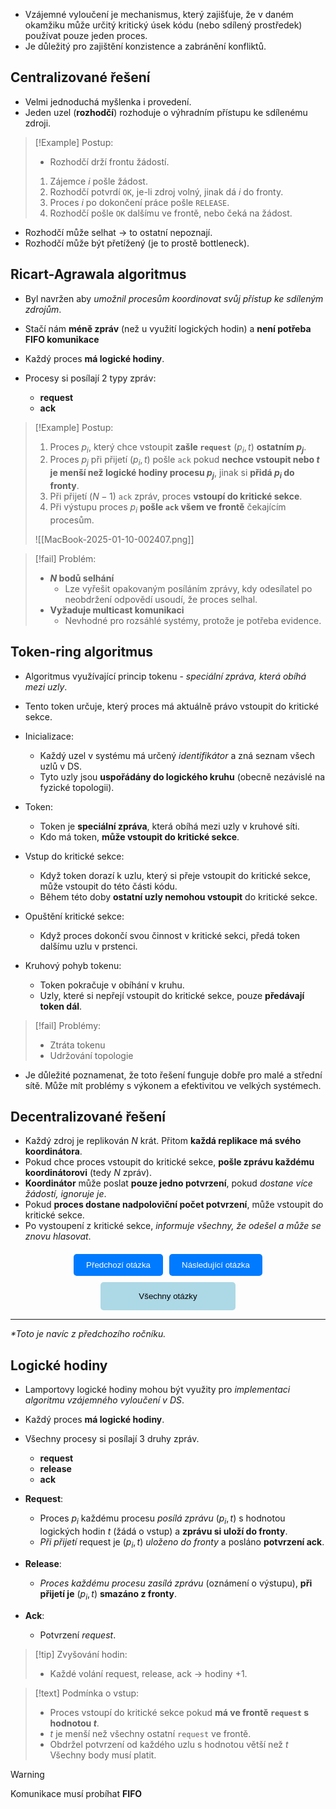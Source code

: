 - Vzájemné vyloučení je mechanismus, který zajišťuje, že v daném okamžiku může určitý kritický úsek kódu (nebo sdílený prostředek) používat pouze jeden proces.
- Je důležitý pro zajištění konzistence a zabránění konfliktů.

## Centralizované řešení
- Velmi jednoduchá myšlenka i provedení.
- Jeden uzel (**rozhodčí**) rozhoduje o výhradním přístupu ke sdílenému zdroji.

>[!Example] Postup:
>- Rozhodčí drží frontu žádostí.
>1. Zájemce $i$ pošle žádost.
>2. Rozhodčí potvrdí `OK`, je-li zdroj volný, jinak dá $i$ do fronty.
>3. Proces $i$ po dokončení práce pošle `RELEASE`.
>4. Rozhodčí pošle `OK` dalšímu ve frontě, nebo čeká na žádost.

- Rozhodčí může selhat $\rightarrow$ to ostatní nepoznají.
- Rozhodčí může být přetížený (je to prostě bottleneck).

## Ricart-Agrawala algoritmus
- Byl navržen aby *umožnil procesům koordinovat svůj přístup ke sdíleným zdrojům*.
- Stačí nám **méně zpráv** (než u využití logických hodin) a **není potřeba FIFO komunikace**

- Každý proces **má logické hodiny**.
- Procesy si posílají $2$ typy zpráv:
	- **request**
	- **ack**

>[!Example] Postup:
>1. Proces $p_{i}$, který chce vstoupit **zašle `request`** $(p_{i}, t)$ **ostatním $p_{j}$**.
>2. Proces $p_{j}$ při přijetí $(p_{i}, t)$ pošle `ack` pokud **nechce vstoupit nebo $t$ je menší než logické hodiny procesu $p_{j}$**, jinak si **přidá $p_{i}$ do fronty**.
>3. Při přijetí $(N-1)$ `ack` zpráv, proces **vstoupí do kritické sekce**.
>4. Při výstupu proces $p_{i}$ **pošle `ack` všem ve frontě** čekajícím procesům.
>
>![[MacBook-2025-01-10-002407.png]]

>[!fail] Problém:
>- **$N$ bodů selhání**
>	- Lze vyřešit opakovaným posíláním zprávy, kdy odesílatel po neobdržení odpovědí usoudí, že proces selhal.
>- **Vyžaduje multicast komunikaci**
>	- Nevhodné pro rozsáhlé systémy, protože je potřeba evidence.

## Token-ring algoritmus
- Algoritmus využívající princip tokenu - *speciální zpráva, která obíhá mezi uzly*.
- Tento token určuje, který proces má aktuálně právo vstoupit do kritické sekce.

- Inicializace:
	- Každý uzel v systému má určený *identifikátor* a zná seznam všech uzlů v DS.
	- Tyto uzly jsou **uspořádány do logického kruhu** (obecně nezávislé na fyzické topologii).

- Token:
	- Token je **speciální zpráva**, která obíhá mezi uzly v kruhové síti.
	- Kdo má token, **může vstoupit do kritické sekce**.

- Vstup do kritické sekce:
	- Když token dorazí k uzlu, který si přeje vstoupit do kritické sekce, může vstoupit do této části kódu.
	- Během této doby **ostatní uzly nemohou vstoupit** do kritické sekce.

- Opuštění kritické sekce:
	- Když proces dokončí svou činnost v kritické sekci, předá token dalšímu uzlu v prstenci.

- Kruhový pohyb tokenu:
	- Token pokračuje v obíhání v kruhu.
	- Uzly, které si nepřejí vstoupit do kritické sekce, pouze **předávají token dál**.

>[!fail] Problémy:
>- Ztráta tokenu
>- Udržování topologie

- Je důležité poznamenat, že toto řešení funguje dobře pro malé a střední sítě. Může mít problémy s výkonem a efektivitou ve velkých systémech.

## Decentralizované řešení
- Každý zdroj je replikován $N$ krát. Přitom **každá replikace má svého koordinátora**.
- Pokud chce proces vstoupit do kritické sekce, **pošle zprávu každému koordinátorovi** (tedy $N$ zpráv).
- **Koordinátor** může poslat **pouze jedno potvrzení**, pokud *dostane více žádostí, ignoruje je*.
- Pokud **proces dostane nadpoloviční počet potvrzení**, může vstoupit do kritické sekce.
- Po vystoupení z kritické sekce, *informuje všechny, že odešel a může se znovu hlasovat*.



<div style="text-align: center; margin-top: 20px;">
    <!-- Horní tlačítka -->
    <div style="display: flex; justify-content: center; gap: 10px; margin-bottom: 10px;">
        <a href="obsidian://open?vault=SZZ-Otazky2024&file=Obor%20AINF-VS%2FPovinn%C4%9B%20voliteln%C3%A9%20p%C5%99edm%C4%9Bty%2FKoordinace%20%C4%8Dasu%20v%20DS" style="text-decoration: none;">
            <button style="padding: 10px 20px; background-color: #007BFF; color: white; border: none; border-radius: 5px; cursor: pointer;">
                Předchozí otázka
            </button>
        </a>
        <a href="obsidian://open?vault=SZZ-Otazky2024&file=Obor%20AINF-VS%2FPovinn%C4%9B%20voliteln%C3%A9%20p%C5%99edm%C4%9Bty%2FVolba%20l%C3%ADdra%20v%20DS" style="text-decoration: none;">
            <button style="padding: 10px 20px; background-color: #007BFF; color: white; border: none; border-radius: 5px; cursor: pointer;">
                Následující otázka
            </button>
        </a>
    </div>
    <!-- Spodní tlačítko -->
    <a href="obsidian://open?vault=SZZ-Otazky2024&file=Obor%20AINF-VS%2F2.%20Povinn%C4%9B%20voliteln%C3%A9%20p%C5%99edm%C4%9Bty" style="text-decoration: none;">
        <button style="padding: 15px 30px; background-color: #ADD8E6; color: black; border: none; border-radius: 5px; cursor: pointer; width: 43%;">
            Všechny otázky
        </button>
    </a>
</div>

---
*\*Toto je navíc z předchozího ročníku.*
## Logické hodiny
- Lamportovy logické hodiny mohou být využity pro *implementaci algoritmu vzájemného vyloučení v DS*.
- Každý proces **má logické hodiny**. 
- Všechny procesy si posílají 3 druhy zpráv.
	- **request**
	- **release**
	- **ack**

- **Request**:
	- Proces $p_{i}$ každému procesu *posílá zprávu* $(p_{i}, t)$ s hodnotou logických hodin $t$ (žádá o vstup) a **zprávu si uloží do fronty**.
	- *Při přijetí* request je $(p_{i}, t)$ *uloženo do fronty* a posláno **potvrzení ack**.
- **Release**:
	- *Proces každému procesu zasílá zprávu* (oznámení o výstupu), **při přijetí je** $(p_{i}, t)$ **smazáno z fronty**.
- **Ack**:
	- Potvrzení *request*.

>[!tip] Zvyšování hodin:
>- Každé volání request, release, ack $\rightarrow$ hodiny $+ 1$.

>[!text] Podmínka o vstup:
>- Proces vstoupí do kritické sekce pokud **má ve frontě `request` s hodnotou $t$**.
>- $t$ je menší než všechny ostatní `request` ve frontě.
>- Obdržel potvrzení od každého uzlu s hodnotou větší než $t$
>Všechny body musí platit.

>[!warning]
>Komunikace musí probíhat **FIFO**
